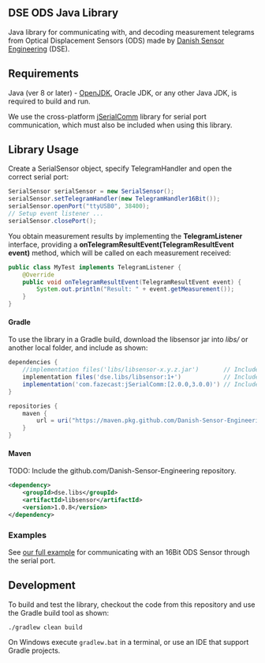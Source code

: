 DSE ODS Java Library
---------------------

Java library for communicating with, and decoding measurement telegrams from Optical Displacement Sensors (ODS) made by [Danish Sensor Engineering](https://www.danish-sensor-engineering.com) (DSE).

## Requirements

Java (ver 8 or later) - [OpenJDK](https://adoptopenjdk.net/), Oracle JDK, or any other Java JDK, is required to build and run.

We use the cross-platform [jSerialComm](https://fazecast.github.io/jSerialComm/) library for serial port communication, which must also be included when using this library.

## Library Usage

Create a SerialSensor object, specify TelegramHandler and open the correct serial port:

```java
SerialSensor serialSensor = new SerialSensor();
serialSensor.setTelegramHandler(new TelegramHandler16Bit());
serialSensor.openPort("ttyUSB0", 38400);
// Setup event listener ...
serialSensor.closePort();
```

You obtain measurement results by implementing the **TelegramListener** interface, providing a **onTelegramResultEvent(TelegramResultEvent event)** method, which will be called on each measurement received:

```java
public class MyTest implements TelegramListener {
    @Override
    public void onTelegramResultEvent(TelegramResultEvent event) {
        System.out.println("Result: " + event.getMeasurement());
    }
}
```

#### Gradle

To use the library in a Gradle build, download the libsensor jar into *libs/* or another local folder, and include as shown:


```groovy
dependencies {
    //implementation files('libs/libsensor-x.y.z.jar')       // Include the DSE library from local folder
    implementation files('dse.libs/libsensor:1+')            // Include the DSE library from maven repository
    implementation('com.fazecast:jSerialComm:[2.0.0,3.0.0)') // Include the jSerialComm library
}

repositories {
    maven {
        url = uri("https://maven.pkg.github.com/Danish-Sensor-Engineering/libsensor")
    }
}
```


#### Maven

TODO: Include the github.com/Danish-Sensor-Engineering repository.

```xml
<dependency>
    <groupId>dse.libs</groupId>
    <artifactId>libsensor</artifactId>
    <version>1.0.8</version>
</dependency>
```


### Examples

See [our full example](src/main/java/biz/nellemann/libsensor/SerialDemo.java) for communicating with an 16Bit ODS Sensor through the serial port.


## Development

To build and test the library, checkout the code from this repository and use the Gradle build tool as shown:

```shell
./gradlew clean build
```

On Windows execute ```gradlew.bat``` in a terminal, or use an IDE that support Gradle projects.
